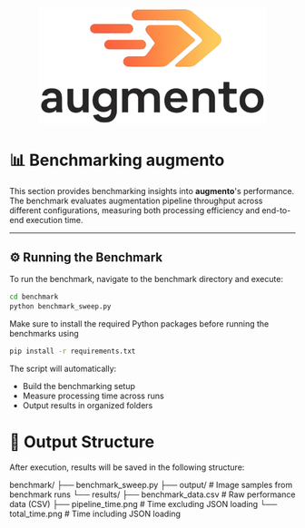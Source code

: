 <p align="center">
  <img src="../assets/augmento.png" alt="augmento logo" width="400"/>
</p>

# 📊 Benchmarking augmento

This section provides benchmarking insights into **augmento**'s performance. The benchmark evaluates augmentation pipeline throughput across different configurations, measuring both processing efficiency and end-to-end execution time.

---

## ⚙️ Running the Benchmark

To run the benchmark, navigate to the benchmark directory and execute:

```bash
cd benchmark
python benchmark_sweep.py
```

Make sure to install the required Python packages before running the benchmarks using

```bash
pip install -r requirements.txt
```

The script will automatically:

- Build the benchmarking setup
- Measure processing time across runs
- Output results in organized folders

# 📁 Output Structure

After execution, results will be saved in the following structure:

benchmark/
├── benchmark_sweep.py
├── output/                # Image samples from benchmark runs
└── results/
    ├── benchmark_data.csv # Raw performance data (CSV)
    ├── pipeline_time.png  # Time excluding JSON loading
    └── total_time.png     # Time including JSON loading
